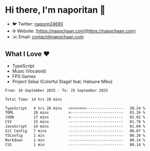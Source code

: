 # Hi there, I'm naporitan 👋

- 🐦 Twitter: [naporin24690](https://twitter.com/naporin24690)
- 🌐 Website: [https://napochaan.com](https://napochaan.com)
- ✉️ Email: [contact@napochaan.com](mailto:contact@napochaan.com)

## What I Love ❤️
- TypeScript
- Music (Vocaloid)
- FPS Games
- Project Sekai (Colorful Stage! feat. Hatsune Miku)

<!--START_SECTION:waka-->

```txt
From: 18 September 2025 - To: 25 September 2025

Total Time: 14 hrs 20 mins

TypeScript   4 hrs 20 mins   >>>>>>>>-----------------   30.24 %
TOML         28 mins         >------------------------   03.26 %
JSON         17 mins         >------------------------   02.02 %
CSV          15 mins         -------------------------   01.78 %
JavaScript   14 mins         -------------------------   01.69 %
Git Config   7 mins          -------------------------   00.87 %
TSConfig     1 min           -------------------------   00.20 %
Markdown     1 min           -------------------------   00.14 %
CSS          1 min           -------------------------   00.14 %
```

<!--END_SECTION:waka-->

